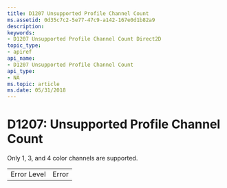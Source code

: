 ```yaml
---
title: D1207 Unsupported Profile Channel Count
ms.assetid: 0d35c7c2-5e77-47c9-a142-167e0d1b82a9
description: 
keywords:
- D1207 Unsupported Profile Channel Count Direct2D
topic_type:
- apiref
api_name:
- D1207 Unsupported Profile Channel Count
api_type:
- NA
ms.topic: article
ms.date: 05/31/2018
---
```


# D1207: Unsupported Profile Channel Count

Only 1, 3, and 4 color channels are supported.



|             |       |
|-------------|-------|
| Error Level | Error |



 

 

 




